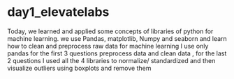 # day1_elevatelabs

Today, we learned and applied some concepts of libraries of python for machine learning. 
we use Pandas, matplotlib, Numpy and seaborn and learn how to clean and preprocess  raw data for machine learning
I use only pandas for the first 3 questions preprocess data and clean data , for the last 2 questions I used all the 4 libraries to normalize/ standardized and then visualize outliers using boxplots and remove them 
